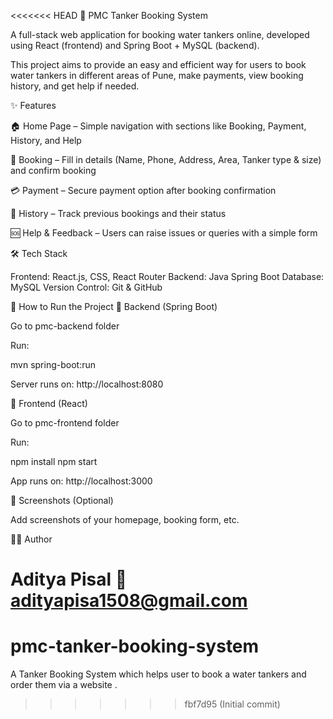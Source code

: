 <<<<<<< HEAD
🚰 PMC Tanker Booking System

A full-stack web application for booking water tankers online, developed using React (frontend) and Spring Boot + MySQL (backend).

This project aims to provide an easy and efficient way for users to book water tankers in different areas of Pune, make payments, view booking history, and get help if needed.

✨ Features

🏠 Home Page – Simple navigation with sections like Booking, Payment, History, and Help

📑 Booking – Fill in details (Name, Phone, Address, Area, Tanker type & size) and confirm booking

💳 Payment – Secure payment option after booking confirmation

📜 History – Track previous bookings and their status

🆘 Help & Feedback – Users can raise issues or queries with a simple form

🛠️ Tech Stack

Frontend: React.js, CSS, React Router
Backend: Java Spring Boot
Database: MySQL
Version Control: Git & GitHub

🚀 How to Run the Project
🔹 Backend (Spring Boot)

Go to pmc-backend folder

Run:

mvn spring-boot:run


Server runs on: http://localhost:8080

🔹 Frontend (React)

Go to pmc-frontend folder

Run:

npm install
npm start


App runs on: http://localhost:3000

📸 Screenshots (Optional)

Add screenshots of your homepage, booking form, etc.

👨‍💻 Author

Aditya Pisal
📧 adityapisa1508@gmail.com
=======
# pmc-tanker-booking-system
A Tanker Booking System which helps user to book a water tankers and order them via a website .
>>>>>>> fbf7d95 (Initial commit)
